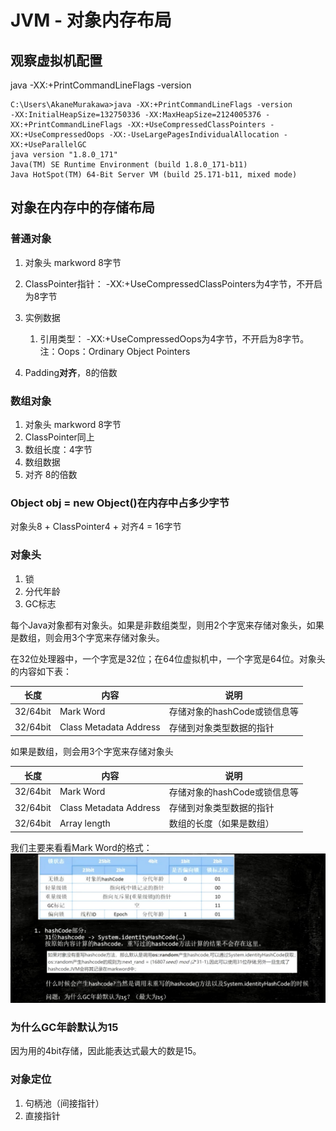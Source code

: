 # JVM - 对象内存布局

## 观察虚拟机配置

java -XX:+PrintCommandLineFlags -version

```
C:\Users\AkaneMurakawa>java -XX:+PrintCommandLineFlags -version
-XX:InitialHeapSize=132750336 -XX:MaxHeapSize=2124005376 -XX:+PrintCommandLineFlags -XX:+UseCompressedClassPointers -XX:+UseCompressedOops -XX:-UseLargePagesIndividualAllocation -XX:+UseParallelGC
java version "1.8.0_171"
Java(TM) SE Runtime Environment (build 1.8.0_171-b11)
Java HotSpot(TM) 64-Bit Server VM (build 25.171-b11, mixed mode)
```



## 对象在内存中的存储布局

### 普通对象

1. 对象头 markword 8字节

2. ClassPointer指针： -XX:+UseCompressedClassPointers为4字节，不开启为8字节

3. 实例数据
   1. 引用类型： -XX:+UseCompressedOops为4字节，不开启为8字节。注：Oops：Ordinary Object Pointers

4. Padding**对齐**，8的倍数



### 数组对象

1. 对象头 markword 8字节
2. ClassPointer同上
3. 数组长度：4字节
4. 数组数据
5. 对齐 8的倍数



### Object obj = new Object()在内存中占多少字节

对象头8  +  ClassPointer4 + 对齐4 = 16字节



### 对象头

1. 锁
2. 分代年龄
3. GC标志



每个Java对象都有对象头。如果是非数组类型，则用2个字宽来存储对象头，如果是数组，则会用3个字宽来存储对象头。

在32位处理器中，一个字宽是32位；在64位虚拟机中，一个字宽是64位。对象头的内容如下表：

| 长度     | 内容                   | 说明                         |
| -------- | ---------------------- | ---------------------------- |
| 32/64bit | Mark Word              | 存储对象的hashCode或锁信息等 |
| 32/64bit | Class Metadata Address | 存储到对象类型数据的指针     |



如果是数组，则会用3个字宽来存储对象头

| 长度     | 内容                   | 说明                         |
| -------- | ---------------------- | ---------------------------- |
| 32/64bit | Mark Word              | 存储对象的hashCode或锁信息等 |
| 32/64bit | Class Metadata Address | 存储到对象类型数据的指针     |
| 32/64bit | Array length           | 数组的长度（如果是数组）     |



我们主要来看看Mark Word的格式：
![对象头.jpg](images/对象头.jpg)



### 为什么GC年龄默认为15

因为用的4bit存储，因此能表达式最大的数是15。



### 对象定位

1. 句柄池（间接指针）
2. 直接指针


